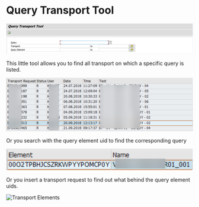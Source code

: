 # Query Transport Tool

![Query Transport Tool](https://github.com/reyemsaibot/qtt/blob/master/img/query_transport_tool.png)

This little tool allows you to find all transport on which a specific query is listed. 

![Query on Transports](https://github.com/reyemsaibot/qtt/blob/master/img/query_on_transports.png)

Or you search with the query element uid to find the corresponding query

![Query Element](https://github.com/reyemsaibot/qtt/blob/master/img/element.png)

Or you insert a transport request to find out what behind the query element uids.

![Transport Elements](https://github.com/reyemsaibot/qtt/blob/master/img/transport-elements.png)